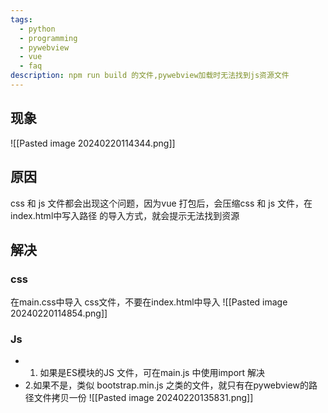 ```yaml
---
tags:
  - python
  - programming
  - pywebview
  - vue
  - faq
description: npm run build 的文件,pywebview加载时无法找到js资源文件
---
```

## 现象
![[Pasted image 20240220114344.png]]

## 原因
css 和 js 文件都会出现这个问题，因为vue 打包后，会压缩css 和  js 文件，在index.html中写入路径
的导入方式，就会提示无法找到资源
## 解决
### css
在main.css中导入 css文件，不要在index.html中导入
![[Pasted image 20240220114854.png]]
### Js
- 1. 如果是ES模块的JS 文件，可在main.js 中使用import 解决
- 2.如果不是，类似 bootstrap.min.js 之类的文件，就只有在pywebview的路径文件拷贝一份
![[Pasted image 20240220135831.png]]